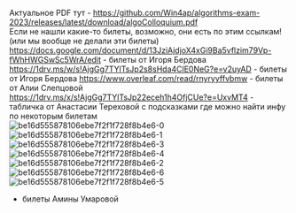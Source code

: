 Актуальное PDF тут - https://github.com/Win4ap/algorithms-exam-2023/releases/latest/download/algoColloquium.pdf  
Если не нашли какие-то билеты, возможно, они есть по этим ссылкам! (или мы вообще не делали эти билеты)  
https://docs.google.com/document/d/13JziAjdjoX4xGi9Ba5vflzim79Vp-fWhHWGSwSc5WrA/edit - билеты от Игоря Бердова  
https://1drv.ms/w/s!AjgGg7TYlTsJp2s8sHda4ClE0NeG?e=v2uyAD - билеты от Игоря Бердова
https://www.overleaf.com/read/rnyryyffvbmw - билеты от Алии Слепцовой  
https://1drv.ms/x/s!AjgGg7TYlTsJp22eceh1h4OfjCUe?e=UxvMT4 - табличка от Анастасии Тереховой с подсказками где можно найти инфу по некоторым билетам  
![be16d555878106ebe7f2f1f728f8b4e6-0](https://github.com/Win4ap/algorithms-exam-2023/assets/143121281/040bc6b0-551d-4d8f-b4f6-ee251a0edaf6)
![be16d555878106ebe7f2f1f728f8b4e6-1](https://github.com/Win4ap/algorithms-exam-2023/assets/143121281/11f74361-8d01-4e0d-b4a5-4fbd3cc6cb3c)
![be16d555878106ebe7f2f1f728f8b4e6-3](https://github.com/Win4ap/algorithms-exam-2023/assets/143121281/99963d6f-44bd-4010-ac48-83285968964d)
![be16d555878106ebe7f2f1f728f8b4e6-4](https://github.com/Win4ap/algorithms-exam-2023/assets/143121281/77eb5be7-7663-441f-a2aa-d968a0f89097)
![be16d555878106ebe7f2f1f728f8b4e6-2](https://github.com/Win4ap/algorithms-exam-2023/assets/143121281/b7983943-9bb5-4f70-a2d8-5618bdf88322)
![be16d555878106ebe7f2f1f728f8b4e6-6](https://github.com/Win4ap/algorithms-exam-2023/assets/143121281/87391e1c-277e-4218-8306-3afad606e1ae)
![be16d555878106ebe7f2f1f728f8b4e6-5](https://github.com/Win4ap/algorithms-exam-2023/assets/143121281/b826e059-1246-42c6-889f-eaeed80c6093)
- билеты Амины Умаровой
